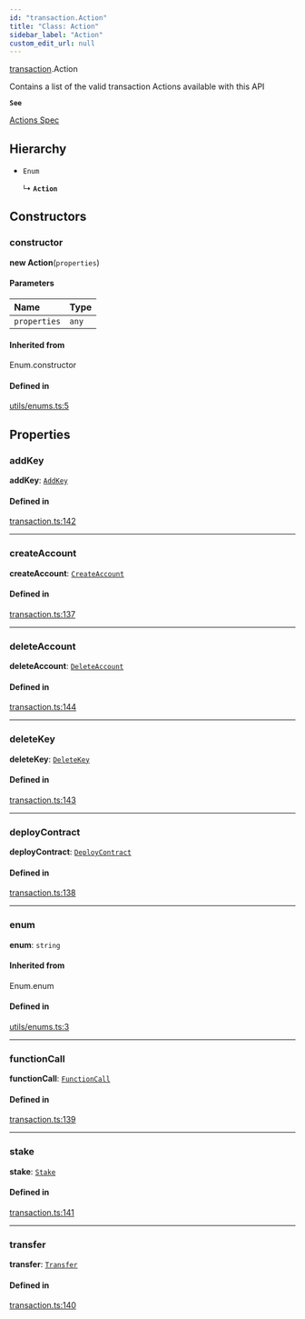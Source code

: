 ```yaml
---
id: "transaction.Action"
title: "Class: Action"
sidebar_label: "Action"
custom_edit_url: null
---
```


[transaction](../modules/transaction.md).Action

Contains a list of the valid transaction Actions available with this API

**`See`**

[Actions Spec](https://nomicon.io/RuntimeSpec/Actions.html)

## Hierarchy

- `Enum`

  ↳ **`Action`**

## Constructors

### constructor

**new Action**(`properties`)

#### Parameters

| Name | Type |
| :------ | :------ |
| `properties` | `any` |

#### Inherited from

Enum.constructor

#### Defined in

[utils/enums.ts:5](https://github.com/near/near-api-js/blob/ef6d7fbf/packages/near-api-js/src/utils/enums.ts#L5)

## Properties

### addKey

 **addKey**: [`AddKey`](transaction.AddKey.md)

#### Defined in

[transaction.ts:142](https://github.com/near/near-api-js/blob/ef6d7fbf/packages/near-api-js/src/transaction.ts#L142)

___

### createAccount

 **createAccount**: [`CreateAccount`](transaction.CreateAccount.md)

#### Defined in

[transaction.ts:137](https://github.com/near/near-api-js/blob/ef6d7fbf/packages/near-api-js/src/transaction.ts#L137)

___

### deleteAccount

 **deleteAccount**: [`DeleteAccount`](transaction.DeleteAccount.md)

#### Defined in

[transaction.ts:144](https://github.com/near/near-api-js/blob/ef6d7fbf/packages/near-api-js/src/transaction.ts#L144)

___

### deleteKey

 **deleteKey**: [`DeleteKey`](transaction.DeleteKey.md)

#### Defined in

[transaction.ts:143](https://github.com/near/near-api-js/blob/ef6d7fbf/packages/near-api-js/src/transaction.ts#L143)

___

### deployContract

 **deployContract**: [`DeployContract`](transaction.DeployContract.md)

#### Defined in

[transaction.ts:138](https://github.com/near/near-api-js/blob/ef6d7fbf/packages/near-api-js/src/transaction.ts#L138)

___

### enum

 **enum**: `string`

#### Inherited from

Enum.enum

#### Defined in

[utils/enums.ts:3](https://github.com/near/near-api-js/blob/ef6d7fbf/packages/near-api-js/src/utils/enums.ts#L3)

___

### functionCall

 **functionCall**: [`FunctionCall`](transaction.FunctionCall.md)

#### Defined in

[transaction.ts:139](https://github.com/near/near-api-js/blob/ef6d7fbf/packages/near-api-js/src/transaction.ts#L139)

___

### stake

 **stake**: [`Stake`](transaction.Stake.md)

#### Defined in

[transaction.ts:141](https://github.com/near/near-api-js/blob/ef6d7fbf/packages/near-api-js/src/transaction.ts#L141)

___

### transfer

 **transfer**: [`Transfer`](transaction.Transfer.md)

#### Defined in

[transaction.ts:140](https://github.com/near/near-api-js/blob/ef6d7fbf/packages/near-api-js/src/transaction.ts#L140)
